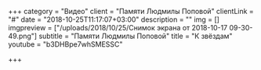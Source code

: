 +++
category = "Видео"
client = "Памяти Людмилы Поповой"
clientLink = "#"
date = "2018-10-25T11:17:07+03:00"
description = ""
img = []
imgpreview = ["/uploads/2018/10/25/Снимок экрана от 2018-10-17 09-30-49.png"]
subtitle = "Памяти Людмилы Поповой"
title = "К звёздам"
youtube = "b3DHBpe7whSMESSC"

+++

